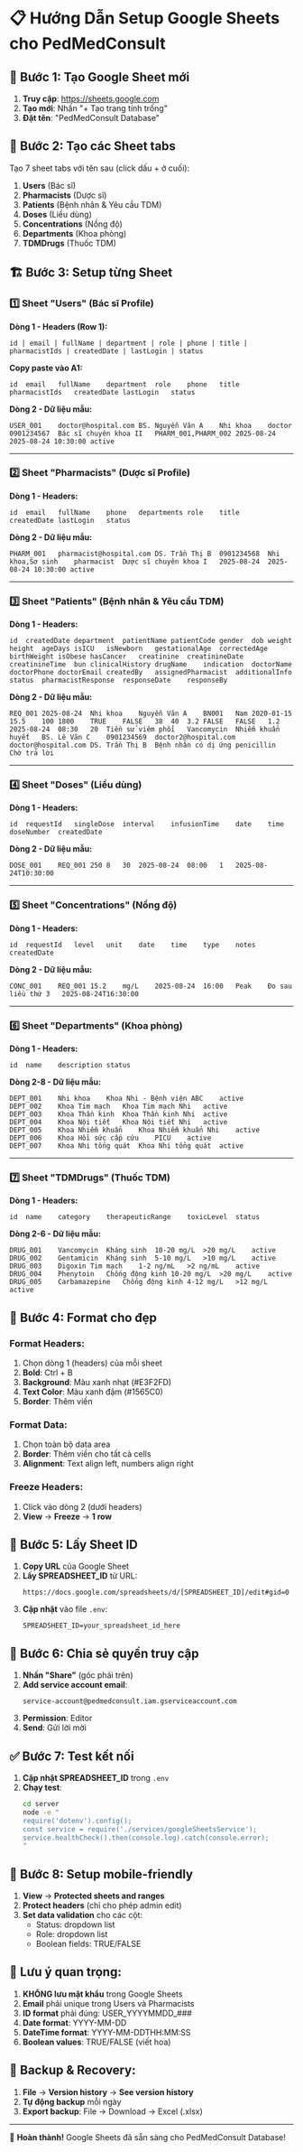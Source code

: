 # 📋 Hướng Dẫn Setup Google Sheets cho PedMedConsult

## 🚀 Bước 1: Tạo Google Sheet mới

1. **Truy cập**: https://sheets.google.com
2. **Tạo mới**: Nhấn "+ Tạo trang tính trống"
3. **Đặt tên**: "PedMedConsult Database"

## 📑 Bước 2: Tạo các Sheet tabs

Tạo 7 sheet tabs với tên sau (click dấu + ở cuối):

1. **Users** (Bác sĩ)
2. **Pharmacists** (Dược sĩ)  
3. **Patients** (Bệnh nhân & Yêu cầu TDM)
4. **Doses** (Liều dùng)
5. **Concentrations** (Nồng độ)
6. **Departments** (Khoa phòng)
7. **TDMDrugs** (Thuốc TDM)

## 🏗️ Bước 3: Setup từng Sheet

### 1️⃣ Sheet "Users" (Bác sĩ Profile)

**Dòng 1 - Headers (Row 1):**
```
id | email | fullName | department | role | phone | title | pharmacistIds | createdDate | lastLogin | status
```

**Copy paste vào A1:**
```
id	email	fullName	department	role	phone	title	pharmacistIds	createdDate	lastLogin	status
```

**Dòng 2 - Dữ liệu mẫu:**
```
USER_001	doctor@hospital.com	BS. Nguyễn Văn A	Nhi khoa	doctor	0901234567	Bác sĩ chuyên khoa II	PHARM_001,PHARM_002	2025-08-24	2025-08-24 10:30:00	active
```

---

### 2️⃣ Sheet "Pharmacists" (Dược sĩ Profile)

**Dòng 1 - Headers:**
```
id	email	fullName	phone	departments	role	title	createdDate	lastLogin	status
```

**Dòng 2 - Dữ liệu mẫu:**
```
PHARM_001	pharmacist@hospital.com	DS. Trần Thị B	0901234568	Nhi khoa,Sơ sinh	pharmacist	Dược sĩ chuyên khoa I	2025-08-24	2025-08-24 10:30:00	active
```

---

### 3️⃣ Sheet "Patients" (Bệnh nhân & Yêu cầu TDM)

**Dòng 1 - Headers:**
```
id	createdDate	department	patientName	patientCode	gender	dob	weight	height	ageDays	isICU	isNewborn	gestationalAge	correctedAge	birthWeight	isObese	hasCancer	creatinine	creatinineDate	creatinineTime	bun	clinicalHistory	drugName	indication	doctorName	doctorPhone	doctorEmail	createdBy	assignedPharmacist	additionalInfo	status	pharmacistResponse	responseDate	responseBy
```

**Dòng 2 - Dữ liệu mẫu:**
```
REQ_001	2025-08-24	Nhi khoa	Nguyễn Văn A	BN001	Nam	2020-01-15	15.5	100	1800	TRUE	FALSE	38	40	3.2	FALSE	FALSE	1.2	2025-08-24	08:30	20	Tiền sử viêm phổi	Vancomycin	Nhiễm khuẩn huyết	BS. Lê Văn C	0901234569	doctor2@hospital.com	doctor@hospital.com	DS. Trần Thị B	Bệnh nhân có dị ứng penicillin	Chờ trả lời			
```

---

### 4️⃣ Sheet "Doses" (Liều dùng)

**Dòng 1 - Headers:**
```
id	requestId	singleDose	interval	infusionTime	date	time	doseNumber	createdDate
```

**Dòng 2 - Dữ liệu mẫu:**
```
DOSE_001	REQ_001	250	8	30	2025-08-24	08:00	1	2025-08-24T10:30:00
```

---

### 5️⃣ Sheet "Concentrations" (Nồng độ)

**Dòng 1 - Headers:**
```
id	requestId	level	unit	date	time	type	notes	createdDate
```

**Dòng 2 - Dữ liệu mẫu:**
```
CONC_001	REQ_001	15.2	mg/L	2025-08-24	16:00	Peak	Đo sau liều thứ 3	2025-08-24T16:30:00
```

---

### 6️⃣ Sheet "Departments" (Khoa phòng)

**Dòng 1 - Headers:**
```
id	name	description	status
```

**Dòng 2-8 - Dữ liệu mẫu:**
```
DEPT_001	Nhi khoa	Khoa Nhi - Bệnh viện ABC	active
DEPT_002	Khoa Tim mạch	Khoa Tim mạch Nhi	active
DEPT_003	Khoa Thần kinh	Khoa Thần kinh Nhi	active
DEPT_004	Khoa Nội tiết	Khoa Nội tiết Nhi	active
DEPT_005	Khoa Nhiễm khuẩn	Khoa Nhiễm khuẩn Nhi	active
DEPT_006	Khoa Hồi sức cấp cứu	PICU	active
DEPT_007	Khoa Nhi tổng quát	Khoa Nhi tổng quát	active
```

---

### 7️⃣ Sheet "TDMDrugs" (Thuốc TDM)

**Dòng 1 - Headers:**
```
id	name	category	therapeuticRange	toxicLevel	status
```

**Dòng 2-6 - Dữ liệu mẫu:**
```
DRUG_001	Vancomycin	Kháng sinh	10-20 mg/L	>20 mg/L	active
DRUG_002	Gentamicin	Kháng sinh	5-10 mg/L	>10 mg/L	active
DRUG_003	Digoxin	Tim mạch	1-2 ng/mL	>2 ng/mL	active
DRUG_004	Phenytoin	Chống động kinh	10-20 mg/L	>20 mg/L	active
DRUG_005	Carbamazepine	Chống động kinh	4-12 mg/L	>12 mg/L	active
```

## 🎨 Bước 4: Format cho đẹp

### Format Headers:
1. Chọn dòng 1 (headers) của mỗi sheet
2. **Bold**: Ctrl + B
3. **Background**: Màu xanh nhạt (#E3F2FD)
4. **Text Color**: Màu xanh đậm (#1565C0)
5. **Border**: Thêm viền

### Format Data:
1. Chọn toàn bộ data area
2. **Border**: Thêm viền cho tất cả cells
3. **Alignment**: Text align left, numbers align right

### Freeze Headers:
1. Click vào dòng 2 (dưới headers)
2. **View** → **Freeze** → **1 row**

## 🔗 Bước 5: Lấy Sheet ID

1. **Copy URL** của Google Sheet
2. **Lấy SPREADSHEET_ID** từ URL:
   ```
   https://docs.google.com/spreadsheets/d/[SPREADSHEET_ID]/edit#gid=0
   ```
3. **Cập nhật** vào file `.env`:
   ```
   SPREADSHEET_ID=your_spreadsheet_id_here
   ```

## 🔐 Bước 6: Chia sẻ quyền truy cập

1. **Nhấn "Share"** (góc phải trên)
2. **Add service account email**:
   ```
   service-account@pedmedconsult.iam.gserviceaccount.com
   ```
3. **Permission**: Editor
4. **Send**: Gửi lời mời

## ✅ Bước 7: Test kết nối

1. **Cập nhật SPREADSHEET_ID** trong `.env`
2. **Chạy test**:
   ```bash
   cd server
   node -e "
   require('dotenv').config();
   const service = require('./services/googleSheetsService');
   service.healthCheck().then(console.log).catch(console.error);
   "
   ```

## 📱 Bước 8: Setup mobile-friendly

1. **View** → **Protected sheets and ranges**
2. **Protect headers** (chỉ cho phép admin edit)
3. **Set data validation** cho các cột:
   - Status: dropdown list
   - Role: dropdown list  
   - Boolean fields: TRUE/FALSE

## 🚨 Lưu ý quan trọng:

1. **KHÔNG lưu mật khẩu** trong Google Sheets
2. **Email** phải unique trong Users và Pharmacists
3. **ID format** phải đúng: USER_YYYYMMDD_###
4. **Date format**: YYYY-MM-DD
5. **DateTime format**: YYYY-MM-DDTHH:MM:SS
6. **Boolean values**: TRUE/FALSE (viết hoa)

## 🔄 Backup & Recovery:

1. **File** → **Version history** → **See version history**
2. **Tự động backup** mỗi ngày
3. **Export backup**: File → Download → Excel (.xlsx)

---

🎉 **Hoàn thành!** Google Sheets đã sẵn sàng cho PedMedConsult Database!
